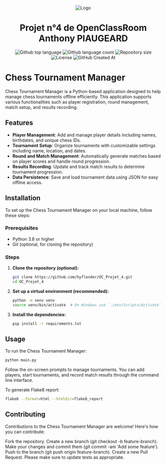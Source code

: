 <div align="center" id="top"> 
<img alt="Logo" src="http://ekladata.com/kT18gXR5dLqHw73aI97FhejQD2M.png">
</div>

<h1 align="center">Projet n°4 de OpenClassRoom Anthony PIAUGEARD</h1>

<p align="center">
  <img alt="Github top language" src="https://img.shields.io/github/languages/top/hyflender/OC_Projet_4?color=56BEB8">

  <img alt="Github language count" src="https://img.shields.io/github/languages/count/hyflender/OC_Projet_4?color=56BEB8">

  <img alt="Repository size" src="https://img.shields.io/github/repo-size/hyflender/OC_Projet_4?color=56BEB8">

  <img alt="License" src="https://img.shields.io/github/license/hyflender/OC_Projet_4?color=56BEB8">
  <img alt="GitHub Created At" src="https://img.shields.io/github/created-at/hyflender/OC_Projet_4">


</p>



# Chess Tournament Manager

Chess Tournament Manager is a Python-based application designed to help manage chess tournaments offline efficiently. This application supports various functionalities such as player registration, round management, match setup, and results recording.

## Features

- **Player Management**: Add and manage player details including names, birthdates, and unique chess IDs.
- **Tournament Setup**: Organize tournaments with customizable settings including name, location, and dates.
- **Round and Match Management**: Automatically generate matches based on player scores and handle round progression.
- **Results Recording**: Update and track match results to determine tournament progression.
- **Data Persistence**: Save and load tournament data using JSON for easy offline access.

## Installation

To set up the Chess Tournament Manager on your local machine, follow these steps:

### Prerequisites

- Python 3.8 or higher
- Git (optional, for cloning the repository)

### Steps

1. **Clone the repository (optional):**

   ```bash
   git clone https://github.com/hyflender/OC_Projet_4.git
   cd OC_Projet_4

2. **Set up a virtual environment (recommended):**

   ```bash
   python -m venv venv
   source venv/bin/activate  # On Windows use `./env/Scripts/Activate`

3. **Install the dependencies:**

   ```bash
   pip install -r requirements.txt

## Usage

To run the Chess Tournament Manager:

```bash
python main.py
```	

Follow the on-screen prompts to manage tournaments. You can add players, start tournaments, and record match results through the command line interface.

To generate Flake8 report:
```bash
flake8 --format=html --htmldir=flake8_report
```

## Contributing

Contributions to the Chess Tournament Manager are welcome! Here's how you can contribute:

Fork the repository.
Create a new branch (git checkout -b feature-branch).
Make your changes and commit them (git commit -am 'Add some feature').
Push to the branch (git push origin feature-branch).
Create a new Pull Request.
Please make sure to update tests as appropriate.
